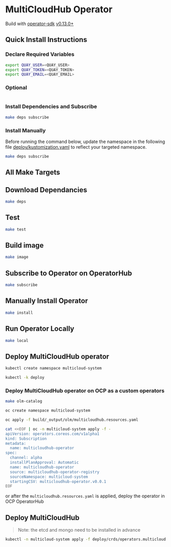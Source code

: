 # MultiCloudHub Operator

Build with [operator-sdk](https://github.com/operator-framework/operator-sdk) [v0.13.0+](https://github.com/operator-framework/operator-sdk/releases)

## Quick Install Instructions

### Declare Required Variables

```bash
export QUAY_USER=<QUAY_USER>
export QUAY_TOKEN=<QUAY_TOKEN>
export QUAY_EMAIL=<QUAY_EMAIL>
```

### Optional

```bash
```

### Install Dependencies and Subscribe

```bash
make deps subscribe
```

### Install Manually

Before running the command below, update the namespace in the following file [deploy/kustomization.yaml](deploy/kustomization.yaml) to reflect your targeted namespace.

```bash
make deps subscribe
```

## All Make Targets

## Download Dependancies

```bash
make deps
```

## Test

```bash
make test
```

## Build image

```bash
make image
```

## Subscribe to Operator on OperatorHub

```bash
make subscribe
```

## Manually Install Operator

```bash
make install
```

## Run Operator Locally

```bash
make local
```

## Deploy MultiCloudHub operator

```bash
kubectl create namespace multicloud-system

kubectl -k deploy
```

### Deploy MultiCloudHub operator on OCP as a custom operators

```bash
make olm-catalog

oc create namespace multicloud-system

oc apply -f build/_output/olm/multicloudhub.resources.yaml

cat <<EOF | oc -n multicloud-system apply -f -
apiVersion: operators.coreos.com/v1alpha1
kind: Subscription
metadata:
  name: multicloudhub-operator
spec:
  channel: alpha
  installPlanApproval: Automatic
  name: multicloudhub-operator
  source: multicloudhub-operator-registry
  sourceNamespace: multicloud-system
  startingCSV: multicloudhub-operator.v0.0.1
EOF
```

or after the `multicloudhub.resources.yaml` is applied, deploy the operator in OCP OperatorHub

## Deploy MultiCloudHub

> Note: the etcd and mongo need to be installed in advance

```bash
kubectl -n multicloud-system apply -f deploy/crds/operators.multicloud.ibm.com_v1alpha1_multicloudhub_cr.yaml
```
